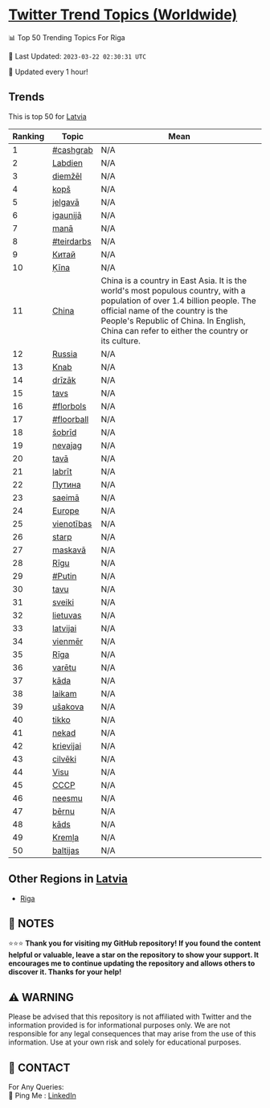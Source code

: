 [Twitter Trend Topics (Worldwide)](https://github.com/ErcinDedeoglu/Twitter-Trend-Topics)
==========


📊 Top 50 Trending Topics For Riga

📆 Last Updated: `2023-03-22 02:30:31 UTC`

🔧 Updated every 1 hour!


## Trends

This is top 50 for [Latvia](</Latvia>)

| Ranking | Topic | Mean |
| ------- | ------------ | ------------ |
| 1 | [#cashgrab](http://twitter.com/search?q=%23cashgrab) | N/A |
| 2 | [Labdien](http://twitter.com/search?q=Labdien) | N/A |
| 3 | [diemžēl](http://twitter.com/search?q=diem%c5%be%c4%93l) | N/A |
| 4 | [kopš](http://twitter.com/search?q=kop%c5%a1) | N/A |
| 5 | [jelgavā](http://twitter.com/search?q=jelgav%c4%81) | N/A |
| 6 | [igaunijā](http://twitter.com/search?q=igaunij%c4%81) | N/A |
| 7 | [manā](http://twitter.com/search?q=man%c4%81) | N/A |
| 8 | [#teirdarbs](http://twitter.com/search?q=%23teirdarbs) | N/A |
| 9 | [Китай](http://twitter.com/search?q=%d0%9a%d0%b8%d1%82%d0%b0%d0%b9) | N/A |
| 10 | [Ķīna](http://twitter.com/search?q=%c4%b6%c4%abna) | N/A |
| 11 | [China](http://twitter.com/search?q=China) | China is a country in East Asia. It is the world's most populous country, with a population of over 1.4 billion people. The official name of the country is the People's Republic of China. In English, China can refer to either the country or its culture. |
| 12 | [Russia](http://twitter.com/search?q=Russia) | N/A |
| 13 | [Knab](http://twitter.com/search?q=Knab) | N/A |
| 14 | [drīzāk](http://twitter.com/search?q=dr%c4%abz%c4%81k) | N/A |
| 15 | [tavs](http://twitter.com/search?q=tavs) | N/A |
| 16 | [#florbols](http://twitter.com/search?q=%23florbols) | N/A |
| 17 | [#floorball](http://twitter.com/search?q=%23floorball) | N/A |
| 18 | [šobrīd](http://twitter.com/search?q=%c5%a1obr%c4%abd) | N/A |
| 19 | [nevajag](http://twitter.com/search?q=nevajag) | N/A |
| 20 | [tavā](http://twitter.com/search?q=tav%c4%81) | N/A |
| 21 | [labrīt](http://twitter.com/search?q=labr%c4%abt) | N/A |
| 22 | [Путина](http://twitter.com/search?q=%d0%9f%d1%83%d1%82%d0%b8%d0%bd%d0%b0) | N/A |
| 23 | [saeimā](http://twitter.com/search?q=saeim%c4%81) | N/A |
| 24 | [Europe](http://twitter.com/search?q=Europe) | N/A |
| 25 | [vienotības](http://twitter.com/search?q=vienot%c4%abbas) | N/A |
| 26 | [starp](http://twitter.com/search?q=starp) | N/A |
| 27 | [maskavā](http://twitter.com/search?q=maskav%c4%81) | N/A |
| 28 | [Rīgu](http://twitter.com/search?q=R%c4%abgu) | N/A |
| 29 | [#Putin](http://twitter.com/search?q=%23Putin) | N/A |
| 30 | [tavu](http://twitter.com/search?q=tavu) | N/A |
| 31 | [sveiki](http://twitter.com/search?q=sveiki) | N/A |
| 32 | [lietuvas](http://twitter.com/search?q=lietuvas) | N/A |
| 33 | [latvijai](http://twitter.com/search?q=latvijai) | N/A |
| 34 | [vienmēr](http://twitter.com/search?q=vienm%c4%93r) | N/A |
| 35 | [Rīga](http://twitter.com/search?q=R%c4%abga) | N/A |
| 36 | [varētu](http://twitter.com/search?q=var%c4%93tu) | N/A |
| 37 | [kāda](http://twitter.com/search?q=k%c4%81da) | N/A |
| 38 | [laikam](http://twitter.com/search?q=laikam) | N/A |
| 39 | [ušakova](http://twitter.com/search?q=u%c5%a1akova) | N/A |
| 40 | [tikko](http://twitter.com/search?q=tikko) | N/A |
| 41 | [nekad](http://twitter.com/search?q=nekad) | N/A |
| 42 | [krievijai](http://twitter.com/search?q=krievijai) | N/A |
| 43 | [cilvēki](http://twitter.com/search?q=cilv%c4%93ki) | N/A |
| 44 | [Visu](http://twitter.com/search?q=Visu) | N/A |
| 45 | [СССР](http://twitter.com/search?q=%d0%a1%d0%a1%d0%a1%d0%a0) | N/A |
| 46 | [neesmu](http://twitter.com/search?q=neesmu) | N/A |
| 47 | [bērnu](http://twitter.com/search?q=b%c4%93rnu) | N/A |
| 48 | [kāds](http://twitter.com/search?q=k%c4%81ds) | N/A |
| 49 | [Kremļa](http://twitter.com/search?q=Krem%c4%bca) | N/A |
| 50 | [baltijas](http://twitter.com/search?q=baltijas) | N/A |



## Other Regions in [Latvia](</Latvia>)

* [Riga](</Latvia/Riga.md>)



## 📝 NOTES

⭐⭐⭐ **Thank you for visiting my GitHub repository! If you found the content helpful or valuable, leave a star on the repository to show your support. It encourages me to continue updating the repository and allows others to discover it. Thanks for your help!**


## ⚠️ WARNING

Please be advised that this repository is not affiliated with Twitter and the information provided is for informational purposes only. We are not responsible for any legal consequences that may arise from the use of this information. Use at your own risk and solely for educational purposes.


## 📨 CONTACT

 For Any Queries:  
            🏓 Ping Me : [LinkedIn](https://www.linkedin.com/in/ercindedeoglu/)
